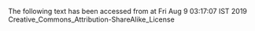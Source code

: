 The following text has been accessed from at Fri Aug 9 03:17:07 IST 2019
Creative_Commons_Attribution-ShareAlike_License
